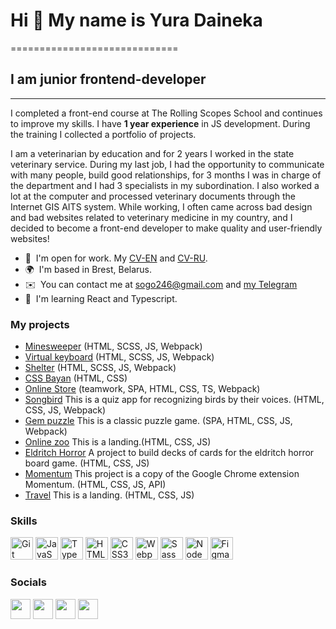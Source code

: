 # Hi 👋 My name is Yura Daineka
=============================

## I am junior frontend-developer
-------------------------

I completed a front-end course at The Rolling Scopes School and continues to improve my skills. I have **1 year experience** in JS development. During the training I collected a portfolio of projects.

I am a veterinarian by education and for 2 years I worked in the state veterinary service. During my last job, I had the opportunity to communicate with many people, build good relationships, for 3 months I was in charge of the department and I had 3 specialists in my subordination. I also worked a lot at the computer and processed veterinary documents through the Internet GIS AITS system. While working, I often came across bad design and bad websites related to veterinary medicine in my country, and I decided to become a front-end developer to make quality and user-friendly websites!

* 🤝  I'm open for work. My [CV-EN](https://drive.google.com/file/d/1vgU_l1V6aFf1cs_SNGULTdp8WunLeBpG/view) and [CV-RU](https://drive.google.com/file/d/1S5lrustoNqdvG9fvGILtjEpPE-gaEsZb/view).
* 🌍  I'm based in Brest, Belarus.
* ✉️  You can contact me at [sogo246@gmail.com](mailto:sogo246@gmail.com) and [my Telegram](https://t.me/hlope_c)
* 🧠  I'm learning React and Typescript.

### My projects
* [Minesweeper](https://github.com/SogoHlopec/portfolio/tree/minesweeper) (HTML, SCSS, JS, Webpack)
* [Virtual keyboard](https://github.com/SogoHlopec/virtual-keyboard) (HTML, SCSS, JS, Webpack)
* [Shelter](https://github.com/SogoHlopec/Shelter) (HTML, SCSS, JS, Webpack)
* [CSS Bayan](https://github.com/SogoHlopec/cssBayan) (HTML, CSS)
* [Online Store](https://github.com/SogoHlopec/Online_Store) (teamwork, SPA, HTML, CSS, TS, Webpack)
* [Songbird](https://github.com/SogoHlopec/Songbird) This is a quiz app for recognizing birds by their voices. (HTML, CSS, JS, Webpack)
* [Gem puzzle](https://github.com/SogoHlopec/Gem-puzzle) This is a classic puzzle game. (SPA, HTML, CSS, JS, Webpack)
* [Online zoo](https://github.com/SogoHlopec/Online-zoo) This is a landing.(HTML, CSS, JS)
* [Eldritch Horror](https://github.com/SogoHlopec/Codejam-Eldritch-Horror) A project to build decks of cards for the eldritch horror board game. (HTML, CSS, JS)
* [Momentum](https://github.com/SogoHlopec/Momentum) This project is a copy of the Google Chrome extension Momentum. (HTML, CSS, JS, API)
* [Travel](https://github.com/SogoHlopec/Travel) This is a landing. (HTML, CSS, JS)


### Skills


<p align="left">
<a href="https://git-scm.com/" target="_blank" rel="noreferrer"><img src="https://raw.githubusercontent.com/danielcranney/readme-generator/main/public/icons/skills/git-colored.svg" width="36" height="36" alt="Git" /></a>
<a href="https://developer.mozilla.org/en-US/docs/Web/JavaScript" target="_blank" rel="noreferrer"><img src="https://raw.githubusercontent.com/danielcranney/readme-generator/main/public/icons/skills/javascript-colored.svg" width="36" height="36" alt="JavaScript" /></a>
<a href="https://www.typescriptlang.org/" target="_blank" rel="noreferrer"><img src="https://raw.githubusercontent.com/danielcranney/readme-generator/main/public/icons/skills/typescript-colored.svg" width="36" height="36" alt="TypeScript" /></a>
<a href="https://developer.mozilla.org/en-US/docs/Glossary/HTML5" target="_blank" rel="noreferrer"><img src="https://raw.githubusercontent.com/danielcranney/readme-generator/main/public/icons/skills/html5-colored.svg" width="36" height="36" alt="HTML5" /></a>
<a href="https://www.w3.org/TR/CSS/#css" target="_blank" rel="noreferrer"><img src="https://raw.githubusercontent.com/danielcranney/readme-generator/main/public/icons/skills/css3-colored.svg" width="36" height="36" alt="CSS3" /></a>
<a href="https://webpack.js.org/" target="_blank" rel="noreferrer"><img src="https://raw.githubusercontent.com/danielcranney/readme-generator/main/public/icons/skills/webpack-colored.svg" width="36" height="36" alt="Webpack" /></a>
<a href="https://sass-lang.com/" target="_blank" rel="noreferrer"><img src="https://raw.githubusercontent.com/danielcranney/readme-generator/main/public/icons/skills/sass-colored.svg" width="36" height="36" alt="Sass" /></a>
<a href="https://nodejs.org/en/" target="_blank" rel="noreferrer"><img src="https://raw.githubusercontent.com/danielcranney/readme-generator/main/public/icons/skills/nodejs-colored.svg" width="36" height="36" alt="NodeJS" /></a>
<a href="https://www.figma.com/" target="_blank" rel="noreferrer"><img src="https://raw.githubusercontent.com/danielcranney/readme-generator/main/public/icons/skills/figma-colored.svg" width="36" height="36" alt="Figma" /></a>
</p>



### Socials

<p align="left"> <a href="https://discord.com/users/Sogo#9213" target="_blank" rel="noreferrer"><img src="https://raw.githubusercontent.com/danielcranney/readme-generator/main/public/icons/socials/discord.svg" width="32" height="32" /></a> <a href="https://t.me/hlope_c" target="_blank" rel="noreferrer"><img src="https://img.icons8.com/color/256/telegram-app--v1.png" width="32" height="32" /></a> <a href="https://www.github.com/SogoHlopec" target="_blank" rel="noreferrer"><img src="https://raw.githubusercontent.com/danielcranney/readme-generator/main/public/icons/socials/github.svg" width="32" height="32" /></a> <a href="https://www.linkedin.com/in/yura-deineka" target="_blank" rel="noreferrer"><img src="https://raw.githubusercontent.com/danielcranney/readme-generator/main/public/icons/socials/linkedin.svg" width="32" height="32" /></a></p>
